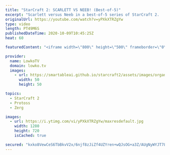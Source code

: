 ```yaml
---
title: "StarCraft 2: SCARLETT VS NEEB! (Best-of-5)"
excerpt: "Scarlett versus Neeb in a best-of-5 series of StarCraft 2.   Serral vs Maru: https://youtu.be/h4A8ZTaPBAE  Become a YouTube member: https://lowko.tv/join Support my work on Patreon: http://www.patreon.com/lowkotv  My second channel: http://lowko.tv/morelowko Lowko Merch: http://lowko.tv/merch  Be part"
originalUrl: https://youtube.com/watch?v=yPXkXTRZgYw
type: video
length: PT49M6S
publishedDateTime: 2020-10-09T10:45:25Z
heat: 60

featuredContent: "<iframe width=\"800\" height=\"500\" frameborder=\"0\" src=\"https://www.youtube.com/embed/yPXkXTRZgYw\" allow=\"accelerometer; autoplay; encrypted-media; gyroscope; picture-in-picture\" allowfullscreen></iframe>"

provider:
  name: LowkoTV
  domain: lowko.tv
  images:
    - url: https://smartableai.github.io/starcraft2/assets/images/organizations/lowko.tv-50x50.jpg
      width: 50
      height: 50

topics:
  - StarCraft 2
  - Protoss
  - Zerg

images:
  - url: https://i.ytimg.com/vi/yPXkXTRZgYw/maxresdefault.jpg
    width: 1280
    height: 720
    isCached: true

secured: "kxko8VewCeS6TbBkvV2x/6njf8zJiZf4UZYren+wQJsOG+a3Z/AUgNyWYJT7L4LM8kHHxaje6JPTnZMeYo4O7g+ovapVQ6fJuGOeS65e0l0cmLneoYe6Fv4S13uCgUR6+5+BAxevM8J0YDm24SA77XNfWo4GwVyz9rhD3k8CuN3pra1u+7725m7jlMVP4ha6hGFy3LeMn1RIMZmmYY1t5oZpRZgTgx9XtAaSRyq/GK2gBSOujvKTUNSvyFWNJcwSe7mVeo49reustgoQ4NtlB/LJxa2W/DePjp1Gjq829ZdxntcaTUPOqi8eWGvu1HuODJfufKw/MqAs3Trl6SNDmtp6JdD1v7GaTf8Q2R2Yl4Ko+UZ2EWR2m6D1uP/R+AnFNO3Cnpz5hVk4NThIieGvI5mQ3ePpP04Us4FaIi5YdhVUPLwrLlzq6aHtHo3EBhHp;fE1AbxTdTLRYAjeupAK05w=="
---
```


